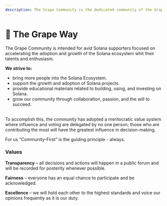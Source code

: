 ```yaml
---
description: The Grape Community is the dedicated community of the Grape Network
---
```


# 🚀 The Grape Way

The Grape Community is intended for avid Solana supporters focused on accelerating the adoption and growth of the Solana ecosystem whit their talents and enthusiasm.&#x20;

**We strive to:**

* bring more people into the Solana Ecosystem.
* support the growth and adoption of Solana projects.
* provide educational materials related to building, using, and investing on Solana.
* grow our community through collaboration, passion, and the will to succeed.

\
To accomplish this, the community has adopted a meritocratic value system where influence and voting are delegated by no one person; those who are contributing the most will have the greatest influence in decision-making.

For us “Community-First” is the guiding principle - always.&#x20;

### Values

**Transparency** – all decisions and actions will happen in a public forum and will be recorded for posterity whenever possible.

**Fairness** – everyone has an equal chance to participate and be acknowledged.

**Excellence** – we will hold each other to the highest standards and voice our opinions frequently as it is our duty.
